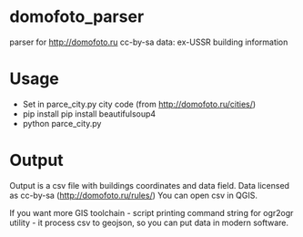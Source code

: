 # domofoto_parser
parser for http://domofoto.ru cc-by-sa data: ex-USSR building information

# Usage

* Set in parce_city.py city code (from http://domofoto.ru/cities/)
* pip install pip install beautifulsoup4
* python parce_city.py

# Output

Output is a csv file with buildings coordinates and data field. Data licensed as cc-by-sa (http://domofoto.ru/rules/)
You can open csv in QGIS.

If you want more GIS toolchain - script printing command string for ogr2ogr utility - it process csv to geojson, so you can put data in modern software.
